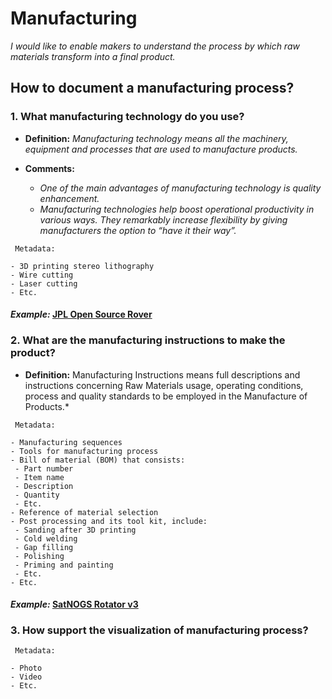 # **Manufacturing**

*I would like to enable makers to understand the process by which raw materials transform into a final product.*

## **How to document a manufacturing process?**

### **1. What manufacturing technology do you use?**

- **Definition:** *Manufacturing technology means all the machinery, equipment and processes that are used to manufacture products.*

- **Comments:**

  - *One of the main advantages of manufacturing technology is quality enhancement.*
  - *Manufacturing technologies help boost operational productivity in various ways. They remarkably increase flexibility by giving manufacturers the option to “have it their way”.*   

 ```
  Metadata:
 
- 3D printing stereo lithography
- Wire cutting 
- Laser cutting
- Etc. 
  ```
#### *Example:* [JPL Open Source Rover](https://github.com/nasa-jpl/open-source-rover/tree/master/mechanical/body_assembly#3-machiningfabrication) 

### **2. What are the manufacturing instructions to make the product?**

- **Definition:** Manufacturing Instructions means full descriptions and instructions concerning Raw Materials usage, operating conditions, process and quality standards to be employed in the Manufacture of Products.*

 ```
  Metadata:
 
- Manufacturing sequences
- Tools for manufacturing process
- Bill of material (BOM) that consists:
  - Part number
  - Item name
  - Description
  - Quantity
  - Etc.
- Reference of material selection
- Post processing and its tool kit, include: 
  - Sanding after 3D printing
  - Cold welding
  - Gap filling
  - Polishing
  - Priming and painting
  - Etc.
- Etc. 
  ```
  
#### *Example:* [SatNOGS Rotator v3](https://wiki.satnogs.org/SatNOGS_Rotator_v3#Build_Sequence) 

### **3. How support the visualization of manufacturing process?**
 ```
  Metadata:
 
- Photo 
- Video 
- Etc.
 ```
